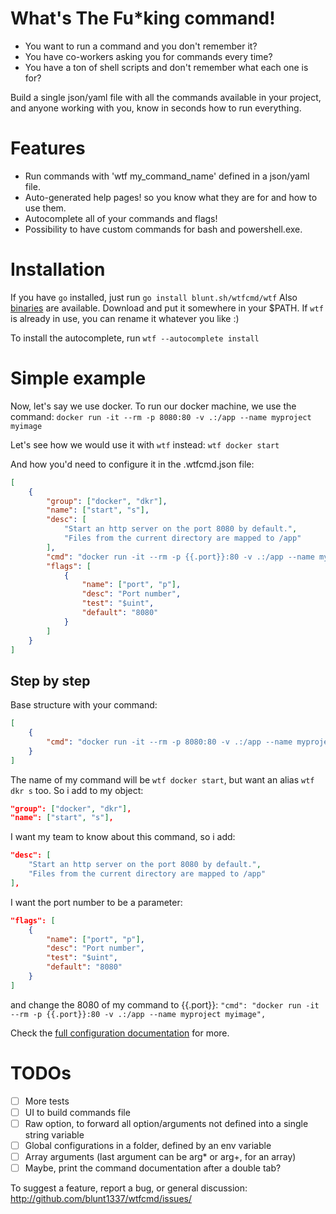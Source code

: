 # What's The Fu*king command!

- You want to run a command and you don't remember it?
- You have co-workers asking you for commands every time?
- You have a ton of shell scripts and don't remember what each one is for?

Build a single json/yaml file with all the commands available in your project, and anyone working with you, know in seconds how to run everything.

# Features

- Run commands with 'wtf my_command_name' defined in a json/yaml file.
- Auto-generated help pages! so you know what they are for and how to use them.
- Autocomplete all of your commands and flags!
- Possibility to have custom commands for bash and powershell.exe.

# Installation

If you have `go` installed, just run `go install blunt.sh/wtfcmd/wtf`
  Also [binaries](https://github.com/blunt1337/wtfcmd/releases) are available. Download and put it somewhere in your $PATH.
  If `wtf` is already in use, you can rename it whatever you like :)

To install the autocomplete, run `wtf --autocomplete install`

# Simple example

Now, let's say we use docker. To run our docker machine, we use the command:
`docker run -it --rm -p 8080:80 -v .:/app --name myproject myimage`

Let's see how we would use it with `wtf` instead:
`wtf docker start`

And how you'd need to configure it in the .wtfcmd.json file:
```json
[
    {
        "group": ["docker", "dkr"],
        "name": ["start", "s"],
        "desc": [
            "Start an http server on the port 8080 by default.",
            "Files from the current directory are mapped to /app"
        ],
        "cmd": "docker run -it --rm -p {{.port}}:80 -v .:/app --name myproject myimage",
        "flags": [
            {
                "name": ["port", "p"],
                "desc": "Port number",
                "test": "$uint",
                "default": "8080"
            }
        ]
    }
]
```

## Step by step

Base structure with your command:
```json
[
    {
        "cmd": "docker run -it --rm -p 8080:80 -v .:/app --name myproject myimage",
    }
]
```

The name of my command will be `wtf docker start`, but want an alias `wtf dkr s` too.
So i add to my object:
```json
"group": ["docker", "dkr"],
"name": ["start", "s"],
```

I want my team to know about this command, so i add:
```json
"desc": [
    "Start an http server on the port 8080 by default.",
    "Files from the current directory are mapped to /app"
],
```

I want the port number to be a parameter:
```json
"flags": [
    {
        "name": ["port", "p"],
        "desc": "Port number",
        "test": "$uint",
        "default": "8080"
    }
]
```
and change the 8080 of my command to {{.port}}:
`"cmd": "docker run -it --rm -p {{.port}}:80 -v .:/app --name myproject myimage",`

Check the [full configuration documentation](https://github.com/blunt1337/wtfcmd/CMDS.md) for more.

# TODOs

- [ ] More tests
- [ ] UI to build commands file
- [ ] Raw option, to forward all option/arguments not defined into a single string variable
- [ ] Global configurations in a folder, defined by an env variable
- [ ] Array arguments (last argument can be arg* or arg+, for an array)
- [ ] Maybe, print the command documentation after a double tab?

To suggest a feature, report a bug, or general discussion:
http://github.com/blunt1337/wtfcmd/issues/